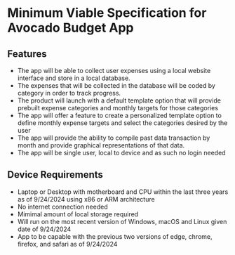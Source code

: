 # Minimum Viable Specification for Avocado Budget App

## Features

- The app will be able to collect user expenses using a local website interface and store in a local database.
- The expenses that will be collected in the database will be coded by category in order to track progress.
- The product will launch with a default template option that will provide prebuilt expense categories and  monthly targets for those categories
- The app will offer a feature to create a personalized template option to define monthly expense targets and select the categories desired by the user
- The app will provide the ability to compile past data transaction by month and provide graphical representations of that data.
- The app will be single user, local to device and as such no login needed

## Device Requirements

- Laptop or Desktop with motherboard and CPU within the last three years as of 9/24/2024 using x86 or ARM architecture
- No internet connection needed
- Mimimal amount of local storage required
- Will run on the most recent version of Windows, macOS and Linux given date of 9/24/2024
- App to be capable with the previous two versions of edge, chrome, firefox, and safari as of 9/24/2024
